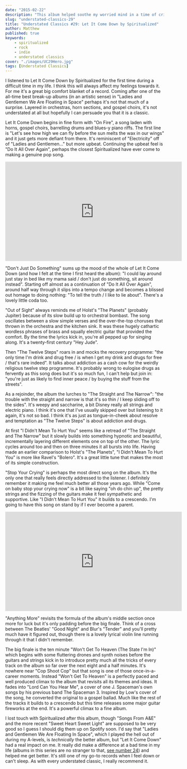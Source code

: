 ```yaml
---
date: "2015-02-22"
description: "This album helped soothe my worried mind in a time of crisis and it never fails to help me out."
slug: "understated-classics-29" 
title: "Understated Classics #29: Let It Come Down by Spiritualized"
author: Matthew
published: true
keywords:
    - spiritualized
    - rock
    - indie
    - understated classics
cover: "./images/UC29Hero.jpg"
tags: [Understated Classics]
---
```


I listened to Let It Come Down by Spiritualized for the first time during a difficult time in my life. I think this will always affect my feelings towards it. For me it's a great big comfort blanket of a record. Coming after one of the all-time best break-up albums (in an artistic sense) in "Ladies and Gentlemen We Are Floating in Space" perhaps it's not that much of a surprise. Layered in orchestras, horn sections, and gospel choirs, it's not understated at all but hopefully I can persuade you that it is a classic.

Let It Come Down begins in fine form with "On Fire", a song laden with horns, gospel choirs, barrelling drums and blues-y piano riffs. The first line is "Let's see how high we can fly before the sun melts the wax in our wings" and it just gets more defiant from there. It's reminiscent of "Electricity" off of "Ladies and Gentlemen…" but more upbeat. Continuing the upbeat feel is "Do It All Over Again", perhaps the closest Spiritualized have ever come to making a genuine pop song.

<iframe width="560" height="315" src="https://www.youtube.com/embed/ivW_bVUtH9E" frameborder="0" allow="accelerometer; autoplay; encrypted-media; gyroscope; picture-in-picture" allowfullscreen></iframe>

"Don't Just Do Something" sums up the mood of the whole of Let It Come Down (and how I felt at the time I first heard the album): "I could lay around just stay in bed like my mama said / don't just do something, sit around instead". Starting off almost as a continuation of "Do It All Over Again", around half way through it slips into a tempo change and becomes a blissed out homage to doing nothing: "To tell the truth / I like to lie about". There's a lovely little coda too.

"Out of Sight" always reminds me of Holst's "The Planets" (probably Jupiter) because of its slow build up to orchestral bombast. The song oscillates between a slow simple verses and the over-the-top choruses that thrown in the orchestra and the kitchen sink. It was these hugely cathartic wordless phrases of brass and squally electric guitar that provided the comfort. By the time the lyrics kick in, you're all pepped up for singing along. It's a twenty-first century "Hey Jude".

Then "The Twelve Steps" roars in and mocks the recovery programme: "the only time I'm drink and drug free / is when I get my drink and drugs for free / that's rare indeed". It talks about addiction as a cash cow for the weirdly religious twelve step programme. It's probably wrong to eulogise drugs as fervently as this song does but it's so much fun, I can't help but join in: "you're just as likely to find inner peace / by buying the stuff from the streets".

As a rejoinder, the album the lurches to "The Straight and The Narrow": "the trouble with the straight and narrow is that it's so thin / I keep sliding off to the sides". It's weepy and saccharine, a bit Disney really all strings and electric piano. I think it's one that I've usually skipped over but listening to it again, it's not so bad. I think it's as just as tongue-in-cheek about resolve and temptation as "The Twelve Steps" is about addiction and drugs.

At first "I Didn't Mean To Hurt You" seems like a retread of "The Straight and The Narrow" but it slowly builds into something hypnotic and beautiful, incrementally layering different elements one on top of the other. The lyric cycles around too and then on three minutes it all bursts into life. Having made an earlier comparison to Holst's "The Planets", "I Didn't Mean To Hurt You" is more like Ravel's "Bolero". It's a great little tune that makes the most of its simple construction.

"Stop Your Crying" is perhaps the most direct song on the album. It's the only one that really feels directly addressed to the listener. I definitely remember it making me feel much better all those years ago. While "Come on baby stop your crying now" is a bit like saying "oh do chin up", the pretty strings and the fizzing of the guitars make it feel sympathetic and supportive. Like "I Didn't Mean To Hurt You" it builds to a crescendo. I'm going to have this song on stand by if I ever become a parent. 

<iframe width="560" height="315" src="https://www.youtube.com/embed/EL6rwi_PpJQ" frameborder="0" allow="accelerometer; autoplay; encrypted-media; gyroscope; picture-in-picture" allowfullscreen></iframe>

"Anything More" revisits the formula of the album's middle section once more for luck but it's only padding before the big finale. Think of a cross between The Beatles' "Good Night" and Blur's "Tender" and you'll pretty much have it figured out, though there is a lovely lyrical violin line running through it that I didn't remember. 

The big finale is the ten minute "Won't Get To Heaven (The State I'm In)" which begins with some fluttering drones and synth noises before the guitars and strings kick in to introduce pretty much all the tricks of every track on the album so far over the next eight and a half minutes. It's nowhere near "Cop Shoot Cop" but that song is one of those once-in-a-career moments. Instead "Won't Get To Heaven" is a perfectly paced and well produced climax to the album that revisits all its themes and ideas. It fades into "Lord Can You Hear Me", a cover of one J. Spaceman's own songs by his previous band The Spaceman 3. Inspired by Low's cover of the song, he converted the original to a gospel ballad. Much like the rest of the tracks it builds to a crescendo but this time releases some major guitar fireworks at the end. It's a powerful climax to a fine album.

I lost touch with Spiritualized after this album, though "Songs From A&E" and the more recent "Sweet Heart Sweet Light" are supposed to be very good so I guess I should dig them up on Spotify soon. I'd say that "Ladies and Gentlemen We Are Floating In Space", which I played the hell out of during my A-levels, is *technically* the better album, but "Let It Come Down" had a real impact on me. It really did make a difference at a bad time in my life (albums in this series are no stranger to that, [see number 24](uc24)) and helped me get better. It's still one of my go-to records when I feel down or can't sleep. As with every understated classic, I really recommend it. 